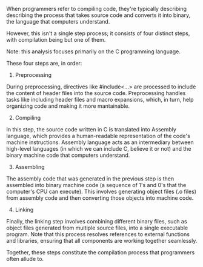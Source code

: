 When programmers refer to compiling code, they're typically describing describing the process that takes source code and converts it into binary, the language that computers understand.

However, this isn't a single step process; it consists of four distinct steps, with compilation being but one of them.

Note: this analysis focuses primarily on the C programming language.

These four steps are, in order:

1) Preprocessing

During preprocessing, directives like #include<...> are processed to include the content of header files into the source code. Preprocessing handles tasks like including header files and macro expansions, which, in turn, help organizing code and making it more mantainable.

2) Compiling

In this step, the source code written in C is translated into Assembly language, which provides a human-readable representation of the code's machine instructions. Assembly language acts as an intermediary between high-level languages (in which we can include C, believe it or not) and the binary machine code that computers understand.

3) Assembling

The assembly code that was generated in the previous step is then assembled into binary machine code (a sequence of 1's and 0's that the computer's CPU can execute). This involves generating object files (.o files) from assembly code and then converting those objects into machine code.

4) Linking

Finally, the linking step involves combining different binary files, such as object files generated from multiple source files, into a single executable program. Note that this process resolves references to external functions and libraries, ensuring that all components are working together seamlessly.

Together, these steps constitute the compilation process that programmers often allude to.
